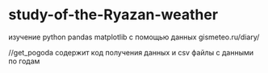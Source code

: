 # study-of-the-Ryazan-weather
 изучение python pandas matplotlib с помощью данных gismeteo.ru/diary/

//get_pogoda 
  содержит код получения данных и csv файлы с данными по годам
